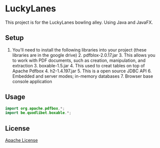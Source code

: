 # LuckyLanes
This project is for the LuckyLanes bowling alley. Using Java and JavaFX. 

## Setup
1. You'll need to install the following libraries into your project (these libraries are in the google drive)
    2. pdfblox-2.0.17.jar
        3. This allows you to work with PDF documents, such as creation, manipulation, and extraction
    3. boxable-1.5.jar
        4. This used to creat tables on top of Apache Pdfbox
    4. h2-1.4.197.jar
        5. This is a open source JDBC API
        6. Embedded and server modes; in-memory databases
        7. Browser base console application
        
## Usage
 ```java
import org.apache.pdfbox.*;
import be.quodlibet.boxable.*;
```

## License
[Apache License](http://www.apache.org/licenses/)
